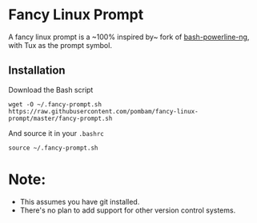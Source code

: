 # Fancy Linux Prompt

A fancy linux prompt is a ~100% inspired by~ fork of [bash-powerline-ng](https://github.com/z4ziggy/bash-powerline-ng), with Tux as the prompt symbol.

## Installation

Download the Bash script

    wget -O ~/.fancy-prompt.sh https://raw.githubusercontent.com/pombam/fancy-linux-prompt/master/fancy-prompt.sh

And source it in your `.bashrc`

    source ~/.fancy-prompt.sh


# Note:
* This assumes you have git installed.
* There's no plan to add support for other version control systems.
